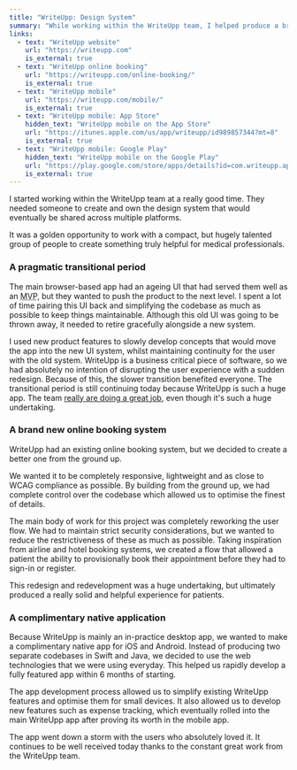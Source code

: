 ```yaml
---
title: "WriteUpp: Design System"
summary: "While working within the WriteUpp team, I helped produce a brand new design system that powered two brand new platforms, while improving the main app"
links:
  - text: "WriteUpp website"
    url: "https://writeupp.com"
    is_external: true
  - text: "WriteUpp online booking"
    url: "https://writeupp.com/online-booking/"
    is_external: true
  - text: "WriteUpp mobile"
    url: "https://writeupp.com/mobile/"
    is_external: true
  - text: "WriteUpp mobile: App Store"
    hidden_text: "WriteUpp mobile on the App Store"
    url: "https://itunes.apple.com/us/app/writeupp/id989857344?mt=8"
    is_external: true
  - text: "WriteUpp mobile: Google Play"
    hidden_text: "WriteUpp mobile on the Google Play"
    url: "https://play.google.com/store/apps/details?id=com.writeupp.app&hl=en_GB"
    is_external: true
---
```

I started working within the WriteUpp team at a really good time. They needed someone to create and own the design system that would eventually be shared across multiple platforms.

It was a golden opportunity to work with a compact, but hugely talented group of people to create something truly helpful for medical professionals.

### A pragmatic transitional period

The main browser-based app had an ageing UI that had served them well as an <abbr title="Minimum Viable Product">MVP</abbr>, but they wanted to push the product to the next level. I spent a lot of time pairing this UI back and simplifying the codebase as much as possible to keep things maintainable. Although this old UI was going to be thrown away, it needed to retire gracefully alongside a new system. 

I used new product features to slowly develop concepts that would move the app into the new UI system, whilst maintaining continuity for the user with the old system. WriteUpp is a business critical piece of software, so we had absolutely no intention of disrupting the user experience with a sudden redesign. Because of this, the slower transition benefited everyone. The transitional period is still continuing today because WriteUpp is such a huge app. The team [really are doing a great job](https://www.instagram.com/p/BWc1HfVFzHy/), even though it's such a huge undertaking.

### A brand new online booking system
WriteUpp had an existing online booking system, but we decided to create a better one from the ground up.

We wanted it to be completely responsive, lightweight and as close to WCAG compliance as possible. By building from the ground up, we had complete control over the codebase which allowed us to optimise the finest of details.

The main body of work for this project was completely reworking the user flow. We had to maintain strict security considerations, but we wanted to reduce the restrictiveness of these as much as possible. Taking inspiration from airline and hotel booking systems, we created a flow that allowed a patient the ability to provisionally book their appointment before they had to sign-in or register.

This redesign and redevelopment was a huge undertaking, but ultimately produced a really solid and helpful experience for patients.

### A complimentary native application 
Because WriteUpp is mainly an in-practice desktop app, we wanted to make a complimentary native app for iOS and Android. Instead of producing two separate codebases in Swift and Java, we decided to use the web technologies that we were using everyday. This helped us rapidly develop a fully featured app within 6 months of starting.

The app development process allowed us to simplify existing WriteUpp features and optimise them for small devices. It also allowed us to develop new features such as expense tracking, which eventually rolled into the main WriteUpp app after proving its worth in the mobile app.

The app went down a storm with the users who absolutely loved it. It continues to be well received today thanks to the constant great work from the WriteUpp team.